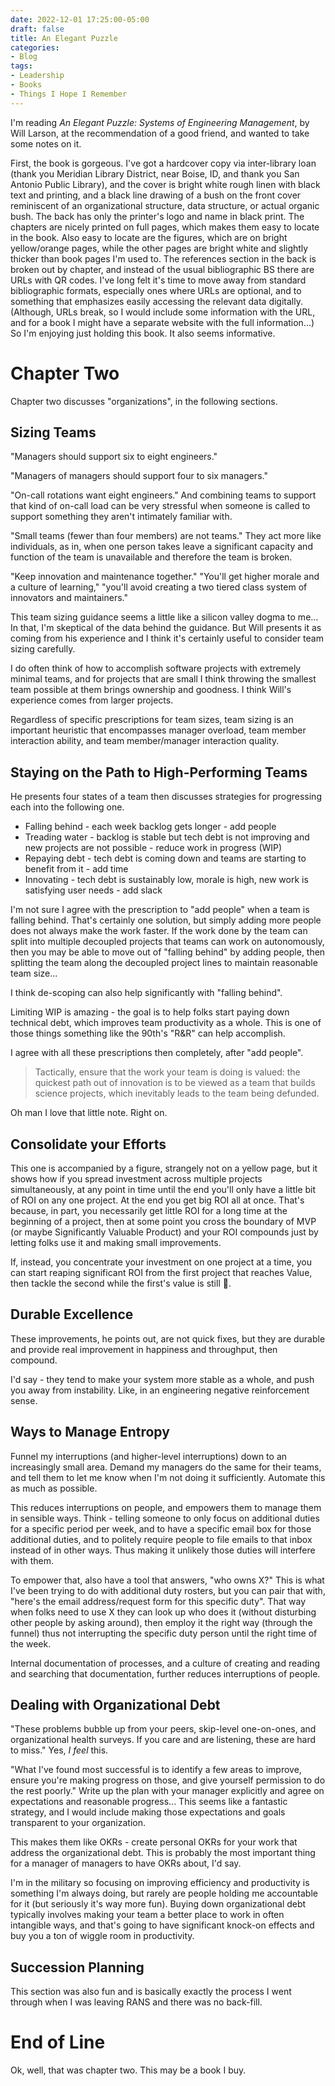 ```yaml
---
date: 2022-12-01 17:25:00-05:00
draft: false
title: An Elegant Puzzle
categories:
- Blog
tags:
- Leadership
- Books
- Things I Hope I Remember
---
```


I'm reading *An Elegant Puzzle: Systems of Engineering Management*, by Will Larson, at the recommendation of a good friend, and wanted to take some notes on it.

First, the book is gorgeous.  I've got a hardcover copy via inter-library loan (thank you Meridian Library District, near Boise, ID, and thank you San Antonio Public Library), and the cover is bright white rough linen with black text and printing, and a black line drawing of a bush on the front cover reminiscent of an organizational structure, data structure, or actual organic bush.  The back has only the printer's logo and name in black print.  The chapters are nicely printed on full pages, which makes them easy to locate in the book.  Also easy to locate are the figures, which are on bright yellow/orange pages, while the other pages are bright white and slightly thicker than book pages I'm used to.  The references section in the back is broken out by chapter, and instead of the usual bibliographic BS there are URLs with QR codes.  I've long felt it's time to move away from standard bibliographic formats, especially ones where URLs are optional, and to something that emphasizes easily accessing the relevant data digitally.  (Although, URLs break, so I would include some information with the URL, and for a book I might have a separate website with the full information...)  So I'm enjoying just holding this book.  It also seems informative.

# Chapter Two

Chapter two discusses "organizations", in the following sections.

## Sizing Teams
"Managers should support six to eight engineers."

"Managers of managers should support four to six managers."

"On-call rotations want eight engineers."  And combining teams to support that kind of on-call load can be very stressful when someone is called to support something they aren't intimately familiar with.

"Small teams (fewer than four members) are not teams."  They act more like individuals, as in, when one person takes leave a significant capacity and function of the team is unavailable and therefore the team is broken.

"Keep innovation and maintenance together."  "You'll get higher morale and a culture of learning," "you'll avoid creating a two tiered class system of innovators and maintainers."

This team sizing guidance seems a little like a silicon valley dogma to me...  In that, I'm skeptical of the data behind the guidance.  But Will presents it as coming from his experience and I think it's certainly useful to consider team sizing carefully.

I do often think of how to accomplish software projects with extremely minimal teams, and for projects that are small I think throwing the smallest team possible at them brings ownership and goodness.  I think Will's experience comes from larger projects.

Regardless of specific prescriptions for team sizes, team sizing is an important heuristic that encompasses manager overload, team member interaction ability, and team member/manager interaction quality.

## Staying on the Path to High-Performing Teams

He presents four states of a team then discusses strategies for progressing each into the following one.

* Falling behind - each week backlog gets longer - add people
* Treading water - backlog is stable but tech debt is not improving and new projects are not possible - reduce work in progress (WIP)
* Repaying debt - tech debt is coming down and teams are starting to benefit from it - add time
* Innovating - tech debt is sustainably low, morale is high, new work is satisfying user needs - add slack

I'm not sure I agree with the prescription to "add people" when a team is falling behind.  That's certainly one solution, but simply adding more people does not always make the work faster.  If the work done by the team can split into multiple decoupled projects that teams can work on autonomously, then you may be able to move out of "falling behind" by adding people, then splitting the team along the decoupled project lines to maintain reasonable team size...

I think de-scoping can also help significantly with "falling behind".

Limiting WIP is amazing - the goal is to help folks start paying down technical debt, which improves team productivity as a whole.  This is one of those things something like the 90th's "R&R" can help accomplish.

I agree with all these prescriptions then completely, after "add people".

> Tactically, ensure that the work your team is doing is valued: the quickest path out of innovation is to be viewed as a team that builds science projects, which inevitably leads to the team being defunded.

Oh man I love that little note.  Right on.

## Consolidate your Efforts

This one is accompanied by a figure, strangely not on a yellow page, but it shows how if you spread investment across multiple projects simultaneously, at any point in time until the end you'll only have a little bit of ROI on any one project.  At the end you get big ROI all at once.  That's because, in part, you necessarily get little ROI for a long time at the beginning of a project, then at some point you cross the boundary of MVP (or maybe Significantly Valuable Product) and your ROI compounds just by letting folks use it and making small improvements.

If, instead, you concentrate your investment on one project at a time, you can start reaping significant ROI from the first project that reaches Value, then tackle the second while the first's value is still :rocket:.

## Durable Excellence

These improvements, he points out, are not quick fixes, but they are durable and provide real improvement in happiness and throughput, then compound.

I'd say - they tend to make your system more stable as a whole, and push you away from instability.  Like, in an engineering negative reinforcement sense.

## Ways to Manage Entropy

Funnel my interruptions (and higher-level interruptions) down to an increasingly small area.  Demand my managers do the same for their teams, and tell them to let me know when I'm not doing it sufficiently.  Automate this as much as possible.

This reduces interruptions on people, and empowers them to manage them in sensible ways.  Think - telling someone to only focus on additional duties for a specific period per week, and to have a specific email box for those additional duties, and to politely require people to file emails to that inbox instead of in other ways.  Thus making it unlikely those duties will interfere with them.

To empower that, also have a tool that answers, "who owns X?"  This is what I've been trying to do with additional duty rosters, but you can pair that with, "here's the email address/request form for this specific duty".  That way when folks need to use X they can look up who does it (without disturbing other people by asking around), then employ it the right way (through the funnel) thus not interrupting the specific duty person until the right time of the week.

Internal documentation of processes, and a culture of creating and reading and searching that documentation, further reduces interruptions of people.

## Dealing with Organizational Debt

"These problems bubble up from your peers, skip-level one-on-ones, and organizational health surveys.  If you care and are listening, these are hard to miss."  Yes, *I feel* this.

"What I've found most successful is to identify a few areas to improve, ensure you're making progress on those, and give yourself permission to do the rest poorly."  Write up the plan with your manager explicitly and agree on expectations and reasonable progress...  This seems like a fantastic strategy, and I would include making those expectations and goals transparent to your organization.

This makes them like OKRs - create personal OKRs for your work that address the organizational debt.  This is probably the most important thing for a manager of managers to have OKRs about, I'd say.

I'm in the military so focusing on improving efficiency and productivity is something I'm always doing, but rarely are people holding me accountable for it (but seriously it's way more fun).  Buying down organizational debt typically involves making your team a better place to work in often intangible ways, and that's going to have significant knock-on effects and buy you a ton of wiggle room in productivity.

## Succession Planning

This section was also fun and is basically exactly the process I went through when I was leaving RANS and there was no back-fill.

# End of Line

Ok, well, that was chapter two.  This may be a book I buy.